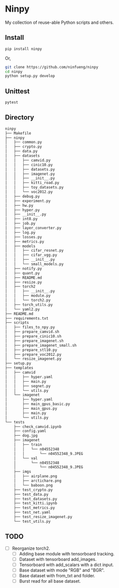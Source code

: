 # Ninpy #

My collection of reuse-able Python scripts and others.

## Install ##

```bash
pip install ninpy

```
Or,
```bash
git clone https://github.com/ninfueng/ninpy
cd ninpy
python setup.py develop
```

## Unittest ##

```bash
pytest
```

## Directory ##

```bash
ninpy
├── Makefile
├── ninpy
│   ├── common.py
│   ├── crypto.py
│   ├── data.py
│   ├── datasets
│   │   ├── camvid.py
│   │   ├── cinic10.py
│   │   ├── datasets.py
│   │   ├── imagenet.py
│   │   ├── __init__.py
│   │   ├── kitti_road.py
│   │   ├── toy_datasets.py
│   │   └── voc2012.py
│   ├── debug.py
│   ├── experiment.py
│   ├── hw.py
│   ├── hyper.py
│   ├── __init__.py
│   ├── int8.py
│   ├── job.py
│   ├── layer_converter.py
│   ├── log.py
│   ├── losses.py
│   ├── metrics.py
│   ├── models
│   │   ├── cifar_resnet.py
│   │   ├── cifar_vgg.py
│   │   ├── __init__.py
│   │   └── small_models.py
│   ├── notify.py
│   ├── quant.py
│   ├── README.md
│   ├── resize.py
│   ├── torch2
│   │   ├── __init__.py
│   │   ├── module.py
│   │   └── torch2.py
│   ├── torch_utils.py
│   └── yaml2.py
├── README.md
├── requirements.txt
├── scripts
│   ├── files_to_npy.py
│   ├── prepare_camvid.sh
│   ├── prepare_cinic10.sh
│   ├── prepare_imagenet.sh
│   ├── prepare_imagenet_small.sh
│   ├── prepare_stl10.py
│   ├── prepare_voc2012.py
│   └── resize_imagenet.py
├── setup.py
├── templates
│   ├── camvid
│   │   ├── hyper.yaml
│   │   ├── main.py
│   │   ├── segnet.py
│   │   └── utils.py
│   └── imagenet
│       ├── hyper.yaml
│       ├── main_gpus_basic.py
│       ├── main_gpus.py
│       ├── main.py
│       └── utils.py
└── tests
    ├── check_camvid.ipynb
    ├── config.yaml
    ├── dog.jpg
    ├── imagenet
    │   ├── train
    │   │   └── n04552348
    │   │       └── n04552348_9.JPEG
    │   └── val
    │       └── n04552348
    │           └── n04552348_9.JPEG
    ├── imgs
    │   ├── airplane.png
    │   ├── arctichare.png
    │   └── baboon.png
    ├── test_crypto.py
    ├── test_data.py
    ├── test_datasets.py
    ├── test_kitti.ipynb
    ├── test_metrics.py
    ├── test_net.yaml
    ├── test_resize_imagenet.py
    └── test_utils.py
```

## TODO ##

- [ ] Reorganize torch2.
    - [ ] Adding base module with tensorboard tracking.
    - [ ] Dataset with tensorboard add_images.
    - [ ] Tensorboard with add_scalars with a dict input.
    - [ ] Base dataset with mode "RGB" and "BGR".
    - [ ] Base dataset with from_txt and folder.
    - [ ] Burst read for all base dataset.

